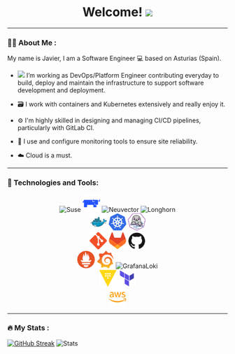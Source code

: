 <h1 align="center">
  Welcome!
  <img src="https://media.giphy.com/media/hvRJCLFzcasrR4ia7z/giphy.gif" width="30px"/>
 <!--   <img src="https://avatars.githubusercontent.com/u/47136337?s=400&u=a51c79e0903475abd07d72a26ed023b3ecde46d9&v=4" width="100" style="border-radius: 10px; margin-bottom: -15px;" /> -->
</h1>

---

### 👨‍💻 About Me :

My name is Javier, I am a Software Engineer 💻 based on Asturias (Spain).

- <img src="https://seeklogo.com/images/D/devops-logo-CDF1353483-seeklogo.com.png" width="20px"/> I’m working as DevOps/Platform Engineer contributing everyday to build, deploy and maintain the infrastructure to support software development and deployment.

<!-- - <img src="https://upload.wikimedia.org/wikipedia/commons/thumb/3/39/Kubernetes_logo_without_workmark.svg/2109px-Kubernetes_logo_without_workmark.svg.png" width="20px"/> I work with Kubernetes extensively and really enjoy it. -->
- 🗃️ I work with containers and Kubernetes extensively and really enjoy it.
  
- ⚙️ I'm highly skilled in designing and managing CI/CD pipelines, particularly with GitLab CI.

- 🔎 I use and configure monitoring tools to ensure site reliability.  

- ☁️ Cloud is a must.

---
### 🧰 Technologies and Tools:
<div align="center">
    <div>
    <img src="https://seeklogo.com/images/S/suse-logo-62C27ABBBF-seeklogo.com.png" alt="Suse" width="40" height="40" title="Suse">
    <img src="https://github.com/devicons/devicon/blob/master/icons/rancher/rancher-original.svg" alt="Rancher" width="40" height="40" title="Rancher">
    <img src="https://images.crunchbase.com/image/upload/c_pad,h_256,w_256,f_auto,q_auto:eco,dpr_1/vyj7ugeyvgki7xmj2rok" alt="Neuvector" width="40" height="40" title="Neuvector">
    <img src="https://www.suse.com/c/wp-content/uploads/2023/03/longhorn-icon-color-1024x1024.png" alt="Longhorn" width="40" height="40" title="Longhorn">
  </div>

  <div>
    <img src="https://github.com/devicons/devicon/blob/master/icons/docker/docker-original.svg" alt="Docker" width="40" height="40" title="Docker">
    <img src="https://github.com/devicons/devicon/blob/master/icons/kubernetes/kubernetes-original.svg" alt="Kubernetes" width="40" height="40" title="Kubernetes">
    <img src="https://github.com/devicons/devicon/blob/master/icons/podman/podman-original.svg" alt="Podman" width="40" height="40" title="Podman">
  </div>

  <div>
      <img src="https://github.com/devicons/devicon/blob/master/icons/git/git-original.svg" title="Git" **alt="Git" width="40" height="40"/>
      <img src="https://github.com/devicons/devicon/blob/master/icons/gitlab/gitlab-original.svg" title="GitLab" **alt="GitLab" width="40" height="40"/>
      <img src="https://github.com/devicons/devicon/blob/master/icons/github/github-original.svg" title="Github" **alt="Github" width="40" height="40"/>
  </div>
  <div>
    <img src="https://github.com/devicons/devicon/blob/master/icons/prometheus/prometheus-original.svg" alt="Prometheus" width="40" height="40" title="Prometheus">
    <img src="https://github.com/devicons/devicon/blob/master/icons/grafana/grafana-original.svg" alt="Grafana" width="40" height="40" title="Grafana">
    <img src="https://grafana.com/media/docs/loki/logo-grafana-loki.png" alt="GrafanaLoki" width="40" height="40" title="GrafanaLoki">
  </div>
  <div>
    <img src="https://github.com/devicons/devicon/blob/master/icons/vault/vault-original.svg" alt="Vault" width="40" height="40" title="Vault">
    <img src="https://github.com/devicons/devicon/blob/master/icons/terraform/terraform-original.svg" alt="Terraform" width="40" height="40" title="Terraform">
  </div>
<div>
    <img src="https://github.com/devicons/devicon/blob/master/icons/amazonwebservices/amazonwebservices-plain-wordmark.svg" title="AWS" alt="AWS" width="40" height="40"/>
</div>


</div>




---
### :fire: My Stats :
[![GitHub Streak](http://github-readme-streak-stats.herokuapp.com?user=jurones&theme=transparent)](https://git.io/streak-stats)
![Stats](https://github-readme-stats.vercel.app/api?username=jurones&show_icons=true&theme=transparent)
